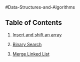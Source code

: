 #Data-Structures-and-Algorithms

## Table of Contents

1. [Insert and shift an array](codeChallenge/src/main/java/arrayShift)

2. [Binary Search](codeChallenge/src/main/java/binarySearch)

3. [Merge Linked List](codeChallenge/src/main/java/llMerge)